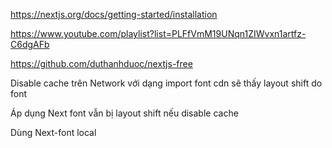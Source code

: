 https://nextjs.org/docs/getting-started/installation

https://www.youtube.com/playlist?list=PLFfVmM19UNqn1ZIWvxn1artfz-C6dgAFb

https://github.com/duthanhduoc/nextjs-free

Disable cache trên Network với dạng import font cdn sẽ thấy layout shift do font

Áp dụng Next font vẫn bị layout shift nếu disable cache

Dùng Next-font local

